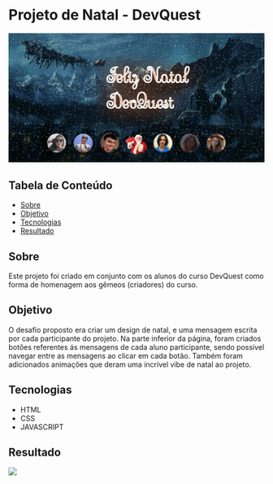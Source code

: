 # Projeto de Natal - DevQuest
<img src="./src/imagens/Resultado.png">

## Tabela de Conteúdo
<ul>
<li><a href="#sobre">Sobre</a></li>
<li><a href="#status">Objetivo</a></li>
<li><a href="#objetivo">Tecnologias</a></li>
<li><a href="#resultado">Resultado</a></li>
</ul>

## Sobre
Este projeto foi criado em conjunto com os alunos do curso DevQuest como forma de homenagem aos gêmeos (criadores) do curso.

## Objetivo

O desafio proposto era criar um design de natal, e uma mensagem escrita por cada participante do projeto. Na parte inferior da página, foram criados botões referentes ás mensagens de cada aluno participante, sendo possível navegar entre as mensagens ao clicar em cada botão. Também foram adicionados animações que deram uma incrível vibe de natal ao projeto.



## Tecnologias

* HTML
* CSS
* JAVASCRIPT


## Resultado
<img src="./src/imagens/Resultado.gif">

